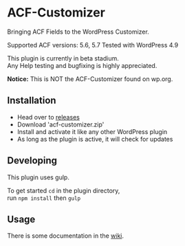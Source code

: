 ACF-Customizer
==============

Bringing ACF Fields to the WordPress Customizer.

Supported ACF versions: 5.6, 5.7
Tested with WordPress 4.9

This plugin is currently in beta stadium.  
Any Help testing and bugfixing is highly appreciated.

**Notice:** This is NOT the ACF-Customizer found on wp.org.

Installation
------------
 - Head over to [releases](../../releases)
 - Download 'acf-customizer.zip'
 - Install and activate it like any other WordPress plugin
 - As long as the plugin is active, it will check for updates

Developing
----------
This plugin uses gulp.

To get started `cd` in the plugin directory,  
run `npm install` then `gulp`

Usage
-----
There is some documentation in the [wiki](wiki).
